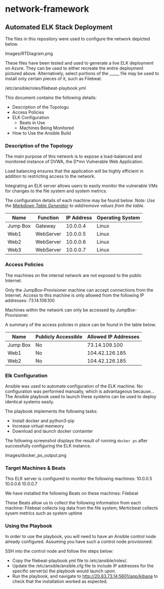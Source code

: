 # network-framework
## Automated ELK Stack Deployment

The files in this repository were used to configure the network depicted below.

Images/RTDiagram.png

These files have been tested and used to generate a live ELK deployment on Azure. They can be used to either recreate the entire deployment pictured above. Alternatively, select portions of the _____ file may be used to install only certain pieces of it, such as Filebeat.

/etc/ansible/roles/filebeat-playbook.yml

This document contains the following details:
- Description of the Topologu
- Access Policies
- ELK Configuration
  - Beats in Use
  - Machines Being Monitored
- How to Use the Ansible Build


### Description of the Topology

The main purpose of this network is to expose a load-balanced and monitored instance of DVWA, the D*mn Vulnerable Web Application.

Load balancing ensures that the application will be highly efficient in addition to restricting access to the network.


Integrating an ELK server allows users to easily monitor the vulnerable VMs for changes to the file system and system metrics.


The configuration details of each machine may be found below.
_Note: Use the [Markdown Table Generator](http://www.tablesgenerator.com/markdown_tables) to add/remove values from the table_.

| Name     | Function | IP Address | Operating System |
|----------|----------|------------|------------------|
| Jump Box | Gateway  | 10.0.0.4   | Linux            |
| Web1     |WebServer | 10.0.0.5   | Linux            |
| Web2     |WebServer | 10.0.0.6   |  Linux           |
| Web3     |WebServer | 10.0.0.7   | Linux            |

### Access Policies

The machines on the internal network are not exposed to the public Internet. 

Only the JumpBox-Provisioner machine can accept connections from the Internet. Access to this machine is only allowed from the following IP addresses:
73.14.109.100

Machines within the network can only be accessed by JumpBox-Provisioner.


A summary of the access policies in place can be found in the table below.

| Name     | Publicly Accessible | Allowed IP Addresses |
|----------|---------------------|----------------------|
| Jump Box |  No                 | 73.14.109.100        |
|   Web1   |  No                 | 104.42.126.185       |
|    Web2  |  No                 | 104.42.126.185       |

### Elk Configuration

Ansible was used to automate configuration of the ELK machine. No configuration was performed manually, which is advantageous because...
The Ansible playbook used to launch these systems can be used to deploy identical systems easily.

The playbook implements the following tasks:
- Install docker and python3-pip
- Increase virtual memeory
- Download and launch docker containter

The following screenshot displays the result of running `docker ps` after successfully configuring the ELK instance.

Images/docker_ps_output.png

### Target Machines & Beats
This ELK server is configured to monitor the following machines:
10.0.0.5
10.0.0.6
10.0.0.7

We have installed the following Beats on these machines:
Filebeat

These Beats allow us to collect the following information from each machine:
Filebeat collects log data from the file system; Merticbeat collects sysem metrics such as system uptime

### Using the Playbook
In order to use the playbook, you will need to have an Ansible control node already configured. Assuming you have such a control node provisioned: 

SSH into the control node and follow the steps below:
- Copy the filebeat-playbook.yml file to /etc/ansible/roles/.
- Update the /etc/ansible/ansible.cfg file to include IP addresses for the specific server(s) the playbook would launch upon.
- Run the playbook, and navigate to http://20.83.73.14:5601/app/kibana to check that the installation worked as expected.